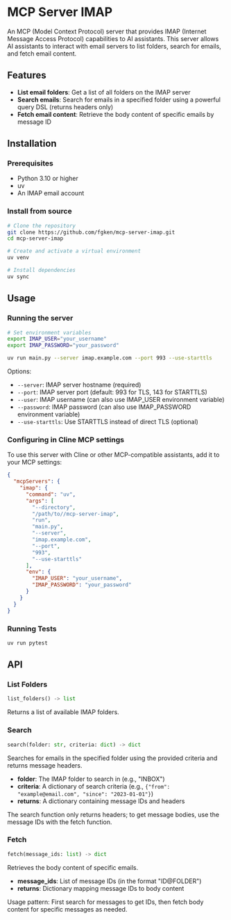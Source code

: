 # MCP Server IMAP

An MCP (Model Context Protocol) server that provides IMAP (Internet Message Access Protocol) capabilities to AI assistants.
This server allows AI assistants to interact with email servers to list folders, search for emails, and fetch email content.

## Features

- **List email folders**: Get a list of all folders on the IMAP server
- **Search emails**: Search for emails in a specified folder using a powerful query DSL (returns headers only)
- **Fetch email content**: Retrieve the body content of specific emails by message ID

## Installation

### Prerequisites

- Python 3.10 or higher
- uv
- An IMAP email account

### Install from source

```bash
# Clone the repository
git clone https://github.com/fgken/mcp-server-imap.git
cd mcp-server-imap

# Create and activate a virtual environment
uv venv

# Install dependencies
uv sync
```

## Usage

### Running the server

```bash
# Set environment variables
export IMAP_USER="your_username"
export IMAP_PASSWORD="your_password"

uv run main.py --server imap.example.com --port 993 --use-starttls
```

Options:

- `--server`: IMAP server hostname (required)
- `--port`: IMAP server port (default: 993 for TLS, 143 for STARTTLS)
- `--user`: IMAP username (can also use IMAP_USER environment variable)
- `--password`: IMAP password (can also use IMAP_PASSWORD environment variable)
- `--use-starttls`: Use STARTTLS instead of direct TLS (optional)

### Configuring in Cline MCP settings

To use this server with Cline or other MCP-compatible assistants, add it to your MCP settings:

```json
{
  "mcpServers": {
    "imap": {
      "command": "uv",
      "args": [
        "--directory",
        "/path/to//mcp-server-imap",
        "run",
        "main.py",
        "--server",
        "imap.example.com",
        "--port",
        "993",
        "--use-starttls"
      ],
      "env": {
        "IMAP_USER": "your_username",
        "IMAP_PASSWORD": "your_password"
      }
    }
  }
}
```

### Running Tests

```bash
uv run pytest
```

## API

### List Folders

```python
list_folders() -> list
```

Returns a list of available IMAP folders.

### Search

```python
search(folder: str, criteria: dict) -> dict
```

Searches for emails in the specified folder using the provided criteria and returns message headers.

- **folder**: The IMAP folder to search in (e.g., "INBOX")
- **criteria**: A dictionary of search criteria (e.g., `{"from": "example@email.com", "since": "2023-01-01"}`)
- **returns**: A dictionary containing message IDs and headers

The search function only returns headers; to get message bodies, use the message IDs with the fetch function.

### Fetch

```python
fetch(message_ids: list) -> dict
```

Retrieves the body content of specific emails.

- **message_ids**: List of message IDs (in the format "ID@FOLDER")
- **returns**: Dictionary mapping message IDs to body content

Usage pattern: First search for messages to get IDs, then fetch body content for specific messages as needed.
